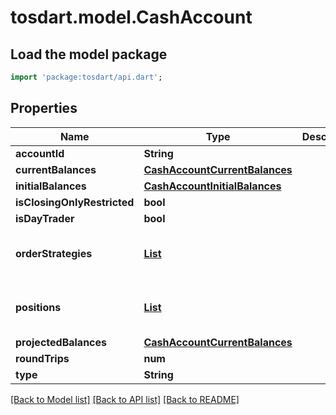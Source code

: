 # tosdart.model.CashAccount

## Load the model package
```dart
import 'package:tosdart/api.dart';
```

## Properties
Name | Type | Description | Notes
------------ | ------------- | ------------- | -------------
**accountId** | **String** |  | [optional] 
**currentBalances** | [**CashAccountCurrentBalances**](CashAccountCurrentBalances.md) |  | [optional] 
**initialBalances** | [**CashAccountInitialBalances**](CashAccountInitialBalances.md) |  | [optional] 
**isClosingOnlyRestricted** | **bool** |  | [optional] 
**isDayTrader** | **bool** |  | [optional] 
**orderStrategies** | [**List<CashAccountOrderStrategies>**](CashAccountOrderStrategies.md) |  | [optional] [default to const []]
**positions** | [**List<CashAccountPositions>**](CashAccountPositions.md) |  | [optional] [default to const []]
**projectedBalances** | [**CashAccountCurrentBalances**](CashAccountCurrentBalances.md) |  | [optional] 
**roundTrips** | **num** |  | [optional] 
**type** | **String** |  | [optional] 

[[Back to Model list]](../README.md#documentation-for-models) [[Back to API list]](../README.md#documentation-for-api-endpoints) [[Back to README]](../README.md)


